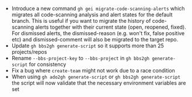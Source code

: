 - Introduce a new command `gh gei migrate-code-scanning-alerts` which migrates all code-scanning analysis and alert states for the default branch. This is useful if you want to migrate the history of code-scanning alerts together with their current state (open, reopened, fixed). For dismissed alerts, the dismissed-reason (e.g. won't fix, false positive etc) and dismissed-comment will also be migrated to the target repo. 
- Update `gh bbs2gh generate-script` so it supports more than 25 projects/repos
- Rename `--bbs-project-key` to `--bbs-project` in `gh bbs2gh generate-script` for consistency
- Fix a bug where `create-team` might not work due to a race condition
- When using `gh ado2gh generate-script` or `gh bbs2gh generate-script` the script will now validate that the necessary environment variables are set
